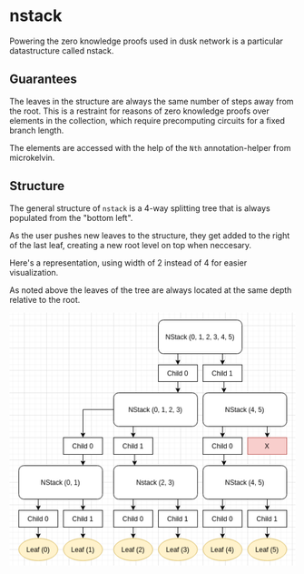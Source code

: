 # nstack

Powering the zero knowledge proofs used in dusk network is a particular datastructure called nstack. 

## Guarantees

The leaves in the structure are always the same number of steps away from the root. This is a restraint for reasons of zero knowledge proofs over elements in the collection, which require precomputing circuits for a fixed branch length.

The elements are accessed with the help of the `Nth` annotation-helper from microkelvin.

## Structure

The general structure of `nstack` is a 4-way splitting tree that is always populated from the "bottom left".

As the user pushes new leaves to the structure, they get added to the right of the last leaf, creating a new root level on top when neccesary.

Here's a representation, using width of 2 instead of 4 for easier visualization.

As noted above the leaves of the tree are always located at the same depth relative to the root.

![A visual representation of the NStack structure](nstack.png "Nstack structure")
